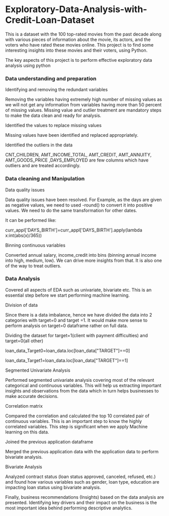 # Exploratory-Data-Analysis-with-Credit-Loan-Dataset
This is a dataset with the 100 top-rated movies from the past decade along with various pieces of information about the movie, its actors, and the voters who have rated these movies online.  This project is to find some interesting insights into these movies and their voters, using Python.

The key aspects of this project is to perform effective exploratory data analysis using python

### **Data understanding and preparation**

Identifying and removing the redundant variables

Removing the variables having extremely high number of missing values as we will not get any information from variables having more than 50 percent of missing values. Missing value and outlier treatment are mandatory steps to make the data clean and ready for analysis.

Identified the values to replace missing values

Missing values have been identified and replaced appropriately.

Identified the outliers in the data

CNT_CHILDREN, AMT_INCOME_TOTAL, AMT_CREDIT, AMT_ANNUITY, AMT_GOODS_PRICE ,DAYS_EMPLOYED are few columns which have outliers and are treated accordingly.

### **Data cleaning and Manipulation**

Data quality issues

Data quality issues have been resolved. For Example, as the days are given as negative values, we need to used -round() to convert it into positive values. We need to do the same transformation for other dates. 

It can be performed like:

curr_appl['DAYS_BIRTH']=curr_appl['DAYS_BIRTH'].apply(lambda x:int(abs(x)/365))

Binning continuous variables

Converted annual salary, income_credit into bins (binning annual income into high, medium, low). We can drive more insights from that. It is also one of the way to treat outliers.

### **Data Analysis**

 Covered all aspects of EDA such as univariate, bivariate etc. This is an essential step before we start performing machine learning.

Division of data

Since there is a data imbalance, hence we have divided the data into 2 categories with target=0 and target =1. It would make more sense to perform analysis on target=0 dataframe rather on full data.

Dividing the dataset for target=1(client with payment difficulties) and target=0(all other)

loan_data_Target0=loan_data.loc[loan_data["TARGET"]==0]

loan_data_Target1=loan_data.loc[loan_data["TARGET"]==1]

Segmented Univariate Analysis

Performed segmented univariate analysis covering most of the relevant categorical and continuous variables. This will help us extracting important insights and observations from the data which in turn helps businesses to make accurate decisions.

Correlation matrix

Compared the correlation and calculated the top 10 correlated pair of continuous variables. This is an important step to know the highly correlated variables. This step is significant when we apply Machine learning on this data.

Joined the previous application dataframe

Merged the previous application data with the application data to perform bivariate analysis. 

Bivariate Analysis

Analyzed contract status (loan status approved, canceled, refused, etc.) and found how various variables such as gender, loan type, education are impacting loan status using bivariate analysis.

Finally, business recommendations (Insights)  based on the data analysis are presented. Identifying key drivers and their impact on the business is the most important idea behind performing descriptive analytics.
